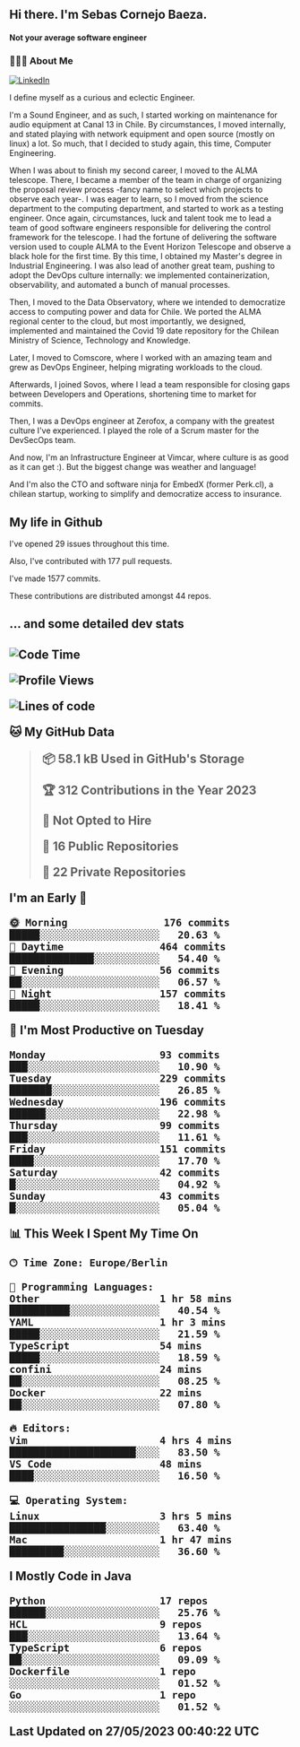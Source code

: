 <h2> Hi there.  I'm Sebas Cornejo Baeza.</h2>
<h4> Not your average software engineer</h4>
<h3> 👨🏻‍💻 About Me </h3>
<a href="http://linkedin.com/in/sebastian-cornejo-baeza/"><img alt="LinkedIn" src="https://img.shields.io/badge/Sebas%20Cornejo%20-informational?style=appveyor&logo=linkedin"></a>


I define myself as a curious and eclectic Engineer.

I'm a Sound Engineer, and as such, I started working on maintenance for audio equipment at Canal 13 in Chile.
By circumstances, I moved internally, and stated playing with network equipment and open source (mostly on linux) 
a lot. So much, that I decided to study again, this time, Computer Engineering.

When I was about to finish my second career, I moved to the ALMA telescope. There, I became a member of the team
in charge of organizing the proposal review process -fancy name to select which projects to observe each year-. 
I was eager to learn, so I moved from the science department to the computing department, and started to work as 
a testing engineer. Once again, circumstances, luck and talent took me to lead a team of good software engineers 
responsible for delivering the control framework for the telescope. I had the fortune of delivering the software
version used to couple ALMA to the Event Horizon Telescope and observe a black hole for the first time.
By this time, I obtained my Master's degree in Industrial Engineering.
I was also lead of another great team, pushing to adopt the DevOps culture internally: we implemented containerization, observability, and automated a bunch of manual processes.

Then, I moved to the Data Observatory, where we intended to democratize access to computing power
and data for Chile. We ported the ALMA regional center to the cloud, but most importantly, we designed, implemented
and maintained the Covid 19 date repository for the Chilean Ministry of Science, Technology and Knowledge.

Later, I moved to Comscore, where I worked with an amazing team and grew as DevOps Engineer, helping migrating workloads to the cloud.

Afterwards, I joined Sovos, where I lead a team responsible for closing gaps between Developers and Operations, shortening time to market for commits.

Then, I was a DevOps engineer at Zerofox, a company with the greatest culture I've experienced. I played the role of a Scrum master for the DevSecOps team.

And now, I'm an Infrastructure Engineer at Vimcar, where culture is as good as it can get :). But the biggest change was weather and language!
 
And I'm also the CTO and software ninja for EmbedX (former Perk.cl), a chilean startup, working to simplify and democratize access to insurance.

<h2> My life in Github </h2>

I've opened 29 issues throughout this time.

Also, I've contributed with 177 pull requests.

I've made 1577 commits.

These contributions are distributed amongst 44 repos.

<h2>... and some detailed dev stats<h2>

<!--START_SECTION:waka-->
![Code Time](http://img.shields.io/badge/Code%20Time-351%20hrs%2019%20mins-blue)

![Profile Views](http://img.shields.io/badge/Profile%20Views-0-blue)

![Lines of code](https://img.shields.io/badge/From%20Hello%20World%20I%27ve%20Written-635.0%20thousand%20lines%20of%20code-blue)

**🐱 My GitHub Data** 

> 📦 58.1 kB Used in GitHub's Storage 
 > 
> 🏆 312 Contributions in the Year 2023
 > 
> 🚫 Not Opted to Hire
 > 
> 📜 16 Public Repositories 
 > 
> 🔑 22 Private Repositories 
 > 
**I'm an Early 🐤** 

```text
🌞 Morning                176 commits         █████░░░░░░░░░░░░░░░░░░░░   20.63 % 
🌆 Daytime                464 commits         ██████████████░░░░░░░░░░░   54.40 % 
🌃 Evening                56 commits          ██░░░░░░░░░░░░░░░░░░░░░░░   06.57 % 
🌙 Night                  157 commits         █████░░░░░░░░░░░░░░░░░░░░   18.41 % 
```
📅 **I'm Most Productive on Tuesday** 

```text
Monday                   93 commits          ███░░░░░░░░░░░░░░░░░░░░░░   10.90 % 
Tuesday                  229 commits         ███████░░░░░░░░░░░░░░░░░░   26.85 % 
Wednesday                196 commits         ██████░░░░░░░░░░░░░░░░░░░   22.98 % 
Thursday                 99 commits          ███░░░░░░░░░░░░░░░░░░░░░░   11.61 % 
Friday                   151 commits         ████░░░░░░░░░░░░░░░░░░░░░   17.70 % 
Saturday                 42 commits          █░░░░░░░░░░░░░░░░░░░░░░░░   04.92 % 
Sunday                   43 commits          █░░░░░░░░░░░░░░░░░░░░░░░░   05.04 % 
```


📊 **This Week I Spent My Time On** 

```text
🕑︎ Time Zone: Europe/Berlin

💬 Programming Languages: 
Other                    1 hr 58 mins        ██████████░░░░░░░░░░░░░░░   40.54 % 
YAML                     1 hr 3 mins         █████░░░░░░░░░░░░░░░░░░░░   21.59 % 
TypeScript               54 mins             █████░░░░░░░░░░░░░░░░░░░░   18.59 % 
confini                  24 mins             ██░░░░░░░░░░░░░░░░░░░░░░░   08.25 % 
Docker                   22 mins             ██░░░░░░░░░░░░░░░░░░░░░░░   07.80 % 

🔥 Editors: 
Vim                      4 hrs 4 mins        █████████████████████░░░░   83.50 % 
VS Code                  48 mins             ████░░░░░░░░░░░░░░░░░░░░░   16.50 % 

💻 Operating System: 
Linux                    3 hrs 5 mins        ████████████████░░░░░░░░░   63.40 % 
Mac                      1 hr 47 mins        █████████░░░░░░░░░░░░░░░░   36.60 % 
```

**I Mostly Code in Java** 

```text
Python                   17 repos            ██████░░░░░░░░░░░░░░░░░░░   25.76 % 
HCL                      9 repos             ███░░░░░░░░░░░░░░░░░░░░░░   13.64 % 
TypeScript               6 repos             ██░░░░░░░░░░░░░░░░░░░░░░░   09.09 % 
Dockerfile               1 repo              ░░░░░░░░░░░░░░░░░░░░░░░░░   01.52 % 
Go                       1 repo              ░░░░░░░░░░░░░░░░░░░░░░░░░   01.52 % 
```




 Last Updated on 27/05/2023 00:40:22 UTC
<!--END_SECTION:waka-->
